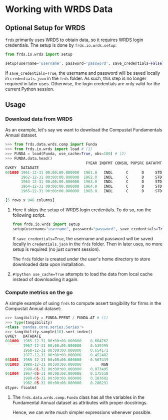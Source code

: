 # Working with WRDS Data

## Optional Setup for WRDS

`frds` primarily uses WRDS to obtain data, so it requires WRDS login credentials. The setup is done by `frds.io.wrds.setup`:

```python
from frds.io.wrds import setup

setup(username='username', password='password', save_credentials=False)
```

If `save_credentials=True`, the username and password will be saved locally in `credentials.json` in the `frds` folder. As such, this step is no longer required in later uses. Otherwise, the login credentials are only valid for the current Python session.

## Usage

### Download data from WRDS

As an example, let's say we want to download the Compustat Fundamentals Annual dataset.

``` python
>>> from frds.data.wrds.comp import Funda
>>> from frds.io.wrds import load # (1)
>>> FUNDA = load(Funda, use_cache=True, obs=100) # (2)
>>> FUNDA.data.head()
                                    FYEAR INDFMT CONSOL POPSRC DATAFMT   TIC      CUSIP                   CONM  ... PRCL_F   ADJEX_F RANK    AU  AUOP  AUOPIC CEOSO CFOSO
GVKEY  DATADATE                                                                                                 ...
001000 1961-12-31 00:00:00.000000  1961.0   INDL      C      D     STD  AE.2  000032102  A & E PLASTIK PAK INC  ...    NaN  3.341831  NaN  None  None    None  None  None
       1962-12-31 00:00:00.000000  1962.0   INDL      C      D     STD  AE.2  000032102  A & E PLASTIK PAK INC  ...    NaN  3.341831  NaN  None  None    None  None  None
       1963-12-31 00:00:00.000000  1963.0   INDL      C      D     STD  AE.2  000032102  A & E PLASTIK PAK INC  ...    NaN  3.244497  NaN  None  None    None  None  None
       1964-12-31 00:00:00.000000  1964.0   INDL      C      D     STD  AE.2  000032102  A & E PLASTIK PAK INC  ...    NaN  3.089999  NaN  None  None    None  None  None
       1965-12-31 00:00:00.000000  1965.0   INDL      C      D     STD  AE.2  000032102  A & E PLASTIK PAK INC  ...    NaN  3.089999  NaN  None  None    None  None  None

[5 rows x 946 columns]
```

1.  Here it skips the setup of WRDS login credentials. To do so, run the following script. 

    ``` python
    from frds.io.wrds import setup
    setup(username="username", password="password", save_credentials=True)
    ```

    If `save_credentials=True`, the username and password will be saved locally in `credentials.json` in the `frds` folder. Then in later uses, no more setup is required (no just current session).

    The `frds` folder is created under the user's home directory to store downloaded data upon installation.

2. `#!python use_cache=True` attempts to load the data from local cache instead of downloading it again.

### Compute metrics on the go

A simple example of using `frds` to compute assert tangibility for firms in the Compustat Annual dataset:

``` python
>>> tangibility = FUNDA.PPENT / FUNDA.AT # (1)
>>> type(tangibility)
<class 'pandas.core.series.Series'>
>>> tangibility.sample(10).sort_index()
GVKEY   DATADATE
001000  1965-12-31 00:00:00.000000    0.604762
        1967-12-31 00:00:00.000000    0.539495
        1968-12-31 00:00:00.000000    0.654171
        1977-12-31 00:00:00.000000    0.452402
001001  1985-12-31 00:00:00.000000    0.567439
001003  1980-12-31 00:00:00.000000         NaN
        1988-01-31 00:00:00.000000    0.073495
001004  1967-05-31 00:00:00.000000    0.175518
        1980-05-31 00:00:00.000000    0.183682
        1982-05-31 00:00:00.000000    0.286231
dtype: float64
```

1. The `frds.data.wrds.comp.Funda` class has all the variables in the Fundamental Annual dataset as attributes with proper docstrings. 

    Hence, we can write much simpler expressions whenever possible. 

